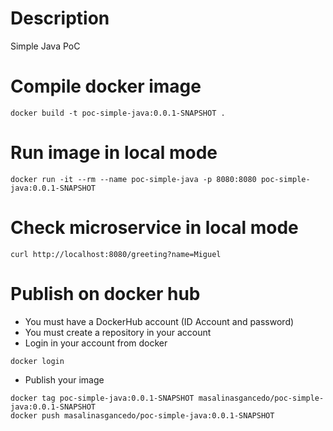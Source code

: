 # Description
Simple Java PoC 

# Compile docker image
```
docker build -t poc-simple-java:0.0.1-SNAPSHOT .
```

# Run image in local mode
```
docker run -it --rm --name poc-simple-java -p 8080:8080 poc-simple-java:0.0.1-SNAPSHOT
```

# Check microservice in local mode
```
curl http://localhost:8080/greeting?name=Miguel
```

# Publish on docker hub
- You must have a DockerHub account (ID Account and password)
- You must create a repository in your account
- Login in your account from docker

```
docker login
```

- Publish your image

```
docker tag poc-simple-java:0.0.1-SNAPSHOT masalinasgancedo/poc-simple-java:0.0.1-SNAPSHOT
docker push masalinasgancedo/poc-simple-java:0.0.1-SNAPSHOT
```
